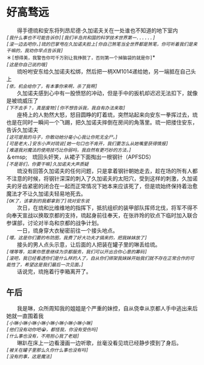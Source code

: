 # 好高骛远
&emsp;&emsp;得手德琉和安东将列昂尼德·久加诺夫关在一处谁也不知道的地下室内  
*```[我什么事也不可能告诉你][我们半岛共和国的科学技术世界第一......]```*  
*```[滚一边去吧你，]琉的巴掌甩在久加诺夫脸上[你自己煞笔当全世界都是煞笔，你可听着我们是来干嘛的，我劝你早点告诉我]```*  
＊```[想得美，我警告你可千万别让我挣脱了，否则第一个掉脑袋的就是你]```*  
*```[这是你自己说的哦]```*  
&emsp;&emsp;琉吩咐安东给久加诺夫松绑，然后把一柄XM1014递给她，另一端抵在自己头上  
*```[侬，机会给你了，有本事你来啊，杀了我啊]```*  
&emsp;&emsp;久加诺夫感到心中有一股愤怒的冲动，但是手中的扳机却迟迟无法扣下，就像是被琉威压了  
*```[下不去手？，真是废物][你不想告诉我，我自有办法来取]```*  
&emsp;&emsp;座椅上的人勃然大怒，怒目圆睁的盯着琉，突然站起来向安东一拳挥过去，琉也是在同时一瞬间一个飞踢，把久加诺夫摔倒在房间的角落里。琉一把搂住安东，告诉久加诺夫  
*```[这可是我的马子，你敢动她分毫小心我让你死无全尸。]```*  
*```[可是老大，]安东小声对琉说[她一句口也不肯开，我们要怎么从她嘴里获得情报]```*  
*```[难道我对魔法的使用技巧比你弱吗，我自然有更巧妙的方法，]```*  
＆emsp;&emsp;琉回头奸笑，从裙子下面掏出一根钢针（APFSDS）  
*```[不是哥们，你要干嘛]久加诺夫大声质疑```*  
&emsp;&emsp;琉没有回答久加诺夫的任何问题，只是拿着钢针朝她走去，趁在场的所有人都不注意的时候，将钢针深深的刺入了久加诺夫的太阳穴，受到这样的刺激，久加诺夫的牙齿紧密的闭合在一起而正常情况下她本来应该死了，但是琉始终保持着治愈魔法才不让久加诺夫轻易地死去。  
*```[OK了，该拿到的我都拿到了]琉对安东说```*  
&emsp;&emsp;次日，在琉和比维维地的指挥下，抵抗组织的装甲部队挥师北伐，将军不得不向奉天宣战以换取京都的支持，琉起身前往奉天，在张祚玲的钦点下临时加入联合参谋部，讨论对半岛和京都的战争计划。  
&emsp;&emsp;一日，琉身穿大衣秘密前往一个接头地点。  
*```[喂，这是你们要的布防图，我费了好大功夫才搞来的，把我妹妹放了]```*  
&emsp;&emsp;接头的男人点头示意，让后面的人把装在罐子里的琳丢给琉。  
*```[嘿等等，如果你愿意继续为京都服务，我们可以开出合你心意的筹码]```*  
*```[滚吧，我已经看透你们是什么样的人了，自从你们绑架我妹妹开始我们就不存在正常合作的可能性了，希望这是我们最后一次见面。]```*  
&emsp;&emsp;话说完，琉拖着行李箱离开了。
## 午后
&emsp;&emsp;我是琳，众所周知我的姐姐是个严重的妹控，自从侥幸从京都人手中逃出来后她就一直围着我  
*```[小琳小琳小琳小琳小琳小琳小琳小琳小琳]```*  
*```[他们没有动你吧😭，都怪我，你没有受伤吗]```*  
*```[什么事也没有，不用担心我了老姐]```*  
&emsp;&emsp;琳趴在床上一边看漫画一边听歌，丝毫没看见琉已经静步摸到了身后。  
*```[被关在罐子里那么久你什么事也没有吗]```*  
*```[没有的事，这是魔法]```*  

